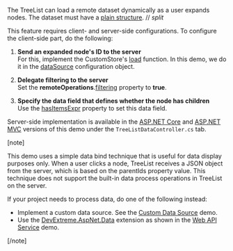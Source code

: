 The TreeList can load a remote dataset dynamically as a user expands nodes. The dataset must have a [plain structure](/Documentation/ApiReference/UI_Components/dxTreeList/Configuration/#dataStructure).
// _split_

This feature requires client- and server-side configurations. To configure the client-side part, do the following:

1. **Send an expanded node's ID to the server**       
For this, implement the CustomStore's [load](/Documentation/ApiReference/Data_Layer/CustomStore/Configuration/#load) function. In this demo, we do it in the [dataSource](/Documentation/ApiReference/UI_Components/dxTreeList/Configuration/#dataSource) configuration object.

1. **Delegate filtering to the server**         
Set the **remoteOperations**.[filtering](/Documentation/ApiReference/UI_Components/dxTreeList/Configuration/remoteOperations/#filtering) property to **true**.

3. **Specify the data field that defines whether the node has children**           
Use the [hasItemsExpr](/Documentation/ApiReference/UI_Components/dxTreeList/Configuration/#hasItemsExpr) property to set this data field.

Server-side implementation is available in the [ASP.NET Core](https://demos.devexpress.com/ASPNetCore/Demo/TreeList/LoadDataOnDemand/) and [ASP.NET MVC](https://demos.devexpress.com/ASPNetMvc/Demo/TreeList/LoadDataOnDemand) versions of this demo under the `TreeListDataController.cs` tab.

[note]

This demo uses a simple data bind technique that is useful for data display purposes only. When a user clicks a node, TreeList receives a JSON object from the server, which is based on the parentIds property value. This technique does not support the built-in data process operations in TreeList on the server.

If your project needs to process data, do one of the following instead:

- Implement a custom data source. See the [Custom Data Source](https://js.devexpress.com/Demos/WidgetsGallery/Demo/DataGrid/CustomDataSource/jQuery/Light/) demo.
- Use the <a href="https://github.com/DevExpress/DevExtreme.AspNet.Data#devextreme-aspnet-data" target="_blank">DevExtreme.AspNet.Data</a> extension as shown in the [Web API Service](https://js.devexpress.com/Demos/WidgetsGallery/Demo/TreeList/WebAPIService/) demo.

[/note]

